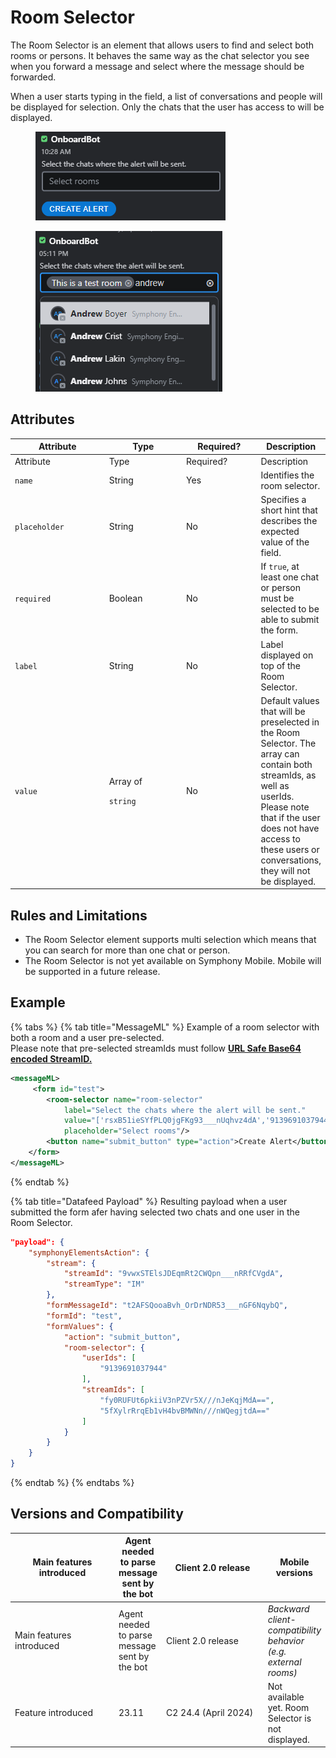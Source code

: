 # Room Selector

The Room Selector is an element that allows users to find and select both rooms or persons. It behaves the same way as the chat selector you see when you forward a message and select where the message should be forwarded.

When a user starts typing in the field, a list of conversations and people will be displayed for selection. Only the chats that the user has access to will be displayed.

<figure><img src="../../../../.gitbook/assets/roomselectorfakepeople (2).png" alt=""><figcaption></figcaption></figure>

<figure><img src="../../../../.gitbook/assets/roomselectorfakepeople2.png" alt=""><figcaption></figcaption></figure>

## Attributes

<table data-header-hidden><thead><tr><th width="152">Attribute</th><th width="124">Type</th><th width="115">Required?</th><th>Description</th></tr></thead><tbody><tr><td>Attribute</td><td>Type</td><td>Required?</td><td>Description</td></tr><tr><td><code>name</code></td><td>String</td><td>Yes</td><td>Identifies the room selector.</td></tr><tr><td><code>placeholder</code></td><td>String</td><td>No</td><td>Specifies a short hint that describes the expected value of the field.</td></tr><tr><td><code>required</code></td><td>Boolean</td><td>No</td><td>If <code>true</code>, at least one chat or person must be selected to be able to submit the form.</td></tr><tr><td><code>label</code></td><td>String</td><td>No</td><td>Label displayed on top of the Room Selector.</td></tr><tr><td><code>value</code></td><td><p>Array of </p><p><code>string</code></p></td><td>No</td><td>Default values that will be preselected in the Room Selector. The array can contain both streamIds, as well as userIds. Please note that if the user does not have access to these users or conversations, they will not be displayed.</td></tr></tbody></table>

## Rules and Limitations

* The Room Selector element supports multi selection which means that you can search for more than one chat or person.
* The Room Selector is not yet available on Symphony Mobile. Mobile will be supported in a future release.&#x20;

## Example

{% tabs %}
{% tab title="MessageML" %}
Example of a room selector with both a room and a user pre-selected.\
Please note that pre-selected streamIds must follow [**URL Safe Base64 encoded StreamID.**](../../#message-identifiers)

```xml
<messageML>
     <form id="test"> 
        <room-selector name="room-selector" 
            label="Select the chats where the alert will be sent." 
            value="['rsxB51ieSYfPLQ0jgFKg93___nUqhvz4dA','9139691037944']"  
            placeholder="Select rooms"/>
        <button name="submit_button" type="action">Create Alert</button>    
    </form>
</messageML>
```
{% endtab %}

{% tab title="Datafeed Payload" %}
Resulting payload when a user submitted the form afer having selected two chats and one user in the Room Selector.

```json
"payload": {
    "symphonyElementsAction": {
        "stream": {
            "streamId": "9vwxSTElsJDEqmRt2CWQpn___nRRfCVgdA",
            "streamType": "IM"
        },
        "formMessageId": "t2AFSQooaBvh_OrDrNDR53___nGF6NqybQ",
        "formId": "test",
        "formValues": {
            "action": "submit_button",
            "room-selector": {
                "userIds": [
                    "9139691037944"
                ],
                "streamIds": [
                    "fy0RUFUt6pkiiV3nPZVr5X///nJeKqjMdA==",
                    "5fXylrRrqEb1vH4bvBMWNn///nWQegjtdA=="
                ]
            }
        }
    }
}
```
{% endtab %}
{% endtabs %}

## Versions and Compatibility

<table data-header-hidden><thead><tr><th width="153">Main features introduced</th><th>Agent needed to parse message sent by the bot</th><th width="150">Client 2.0 release</th><th>Mobile versions</th></tr></thead><tbody><tr><td>Main features introduced</td><td>Agent needed to parse message sent by the bot</td><td>Client 2.0 release</td><td><em>Backward client-compatibility behavior (e.g. external rooms)</em></td></tr><tr><td>Feature introduced</td><td>23.11</td><td>C2 24.4 (April 2024)</td><td>Not available yet. Room Selector is not displayed.</td></tr></tbody></table>
